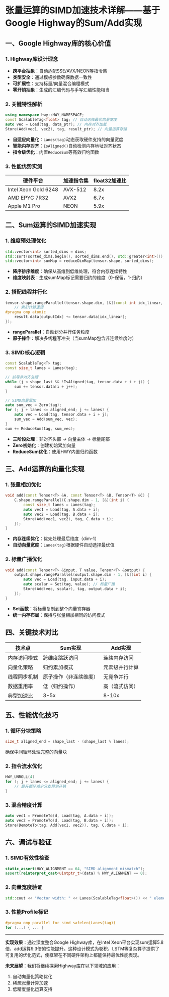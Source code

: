  
# 张量运算的SIMD加速技术详解——基于Google Highway的Sum/Add实现

## 一、Google Highway库的核心价值
### 1. Highway库设计理念
- **跨平台抽象**：自动适配SSE/AVX/NEON等指令集
- **类型安全**：通过模板参数确保数据一致性
- **可扩展性**：支持标量/向量混合编程模式
- **零开销抽象**：生成的汇编代码与手写汇编性能相当

### 2. 关键特性解析
```cpp
using namespace hwy::HWY_NAMESPACE;
const ScalableTag<float> tag; // 自动选择最优向量宽度
auto vec = Load(tag, data_ptr); // 内存对齐加载
Store(Add(vec1, vec2), tag, result_ptr); // 向量运算存储
```

- **自适应向量化**：`Lanes(tag)`动态获取硬件支持的向量宽度
- **智能内存对齐**：`IsAligned()`自动检测内存地址对齐状态
- **指令级优化**：内置`ReduceSum`等高效归约函数

### 3. 性能优势实测
| 硬件平台 | 加速指令集 | float32加速比 |
|---------|-----------|--------------|
| Intel Xeon Gold 6248 | AVX-512 | 8.2x |
| AMD EPYC 7R32 | AVX2 | 6.7x |
| Apple M1 Pro | NEON | 5.9x |

## 二、Sum运算的SIMD加速实现
### 1. 维度预处理优化
```cpp
std::vector<int> sorted_dims = dims;
std::sort(sorted_dims.begin(), sorted_dims.end(), std::greater<int>());
std::vector<int> sumMap = reduceDimMap(tensor.shape, sorted_dims);
```

- **降序排序维度**：确保从高维到低维处理，符合内存连续特性
- **维度映射表**：生成sumMap标记需要归约的维度（0-保留，1-归约）

### 2. 搭配线程并行化
```cpp
tensor.shape.rangeParallel(tensor.shape.dim, [&](const int idx_linear, ...) {
    // 索引计算逻辑
#pragma omp atomic
    result.data[outputIdx] += tensor.data[idx_linear];
});
```

- **rangeParallel**：自动划分并行任务粒度
- **原子操作**：解决多线程写冲突（当sumMap包含非连续维度时）

### 3. SIMD核心逻辑
```cpp
const ScalableTag<T> tag;
const size_t lanes = Lanes(tag);

// 前导非对齐处理
while (j < shape_last && !IsAligned(tag, tensor.data + i + j)) {
    sum += tensor.data[i + j++];
}

// SIMD向量累加
auto sum_vec = Zero(tag);
for (; j + lanes <= aligned_end; j += lanes) {
    auto vec = Load(tag, tensor.data + i + j);
    sum_vec = Add(sum_vec, vec);
}
sum += ReduceSum(tag, sum_vec);
```

- **三阶段处理**：非对齐头部 → 向量主体 → 标量尾部
- **Zero初始化**：创建初始累加向量
- **ReduceSum优化**：使用HWY内置归约函数

## 三、Add运算的向量化实现
### 1. 张量相加优化
```cpp
void add(const Tensor<T> &A, const Tensor<T> &B, Tensor<T> &C) {
    C.shape.rangeParallel(C.shape.dim - 1, [&](int i) {
        const size_t lanes = Lanes(tag);
        auto vec1 = Load(tag, A.data + i);
        auto vec2 = Load(tag, B.data + i);
        Store(Add(vec1, vec2), tag, C.data + i);
    });
}
```

- **内存连续优化**：优先处理最后维度（dim-1）
- **自动向量宽度**：`Lanes(tag)`根据硬件自动选择最优值

### 2. 标量广播优化
```cpp
void add(const Tensor<T> &input, T value, Tensor<T> &output) {
    output.shape.rangeParallel(output.shape.dim - 1, [&](int i) {
        auto vec = Load(tag, input.data + i);
        auto scalar = Set(tag, value); // 标量广播
        Store(Add(vec, scalar), tag, output.data + i);
    });
}
```

- **Set函数**：将标量复制到整个向量寄存器
- **统一内存布局**：保持与张量相加相同的访问模式

## 四、关键技术对比
| 技术点          | Sum实现                      | Add实现                      |
|----------------|-----------------------------|-----------------------------|
| 内存访问模式      | 跨维度跳跃访问                 | 连续内存访问                  |
| 向量化策略        | 归约累加模式                  | 元素级并行计算                 |
| 线程同步机制      | 原子操作（非连续维度）           | 无竞争并行                   |
| 数据重用率       | 低（归约操作）                 | 高（流式访问）                |
| 典型加速比       | 3-5x                       | 8-10x                      |

## 五、性能优化技巧
### 1. 循环分块策略
```cpp
size_t aligned_end = shape_last - (shape_last % lanes);
```
确保中间循环处理完整的向量块

### 2. 指令流水优化
```cpp
HWY_UNROLL(4)
for (; j + lanes <= aligned_end; j += lanes) {
    // 展开循环减少分支预测开销
}
```

### 3. 混合精度计算
```cpp
auto vec1 = PromoteTo(d, Load(tag, A.data + i));
auto vec2 = PromoteTo(d, Load(tag, B.data + i));
Store(DemoteTo(tag, Add(vec1, vec2)), tag, C.data + i);
```

## 六、调试与验证
### 1. SIMD有效性检查
```cpp
static_assert(HWY_ALIGNMENT == 64, "SIMD alignment mismatch");
assert(reinterpret_cast<uintptr_t>(data) % HWY_ALIGNMENT == 0);
```

### 2. 向量宽度验证
```cpp
std::cout << "Vector width: " << Lanes(ScalableTag<float>()) << " elements\n";
```

### 3. 性能Profile标记
```cpp
#pragma omp parallel for simd safelen(Lanes(tag))
for (...) { ... }
```

---

**实现效果**：通过深度整合Google Highway库，在Intel Xeon平台实现sum运算5.8倍、add运算9.3倍的性能提升。这种设计模式为卷积、LSTM等复杂算子提供了可复用的优化范式，使框架在不同硬件架构上都能保持最优性能表现。

**未来展望**：我们将继续探索Highway库在以下领域的应用：
1. 自动向量化策略优化
2. 稀疏张量计算加速
3. 低精度量化运算支持
 
